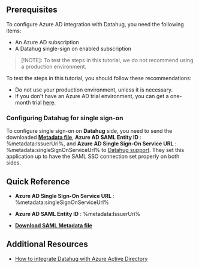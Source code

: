 ## Prerequisites

To configure Azure AD integration with Datahug, you need the following items:

- An Azure AD subscription
- A Datahug single-sign on enabled subscription

> [!NOTE]:
> To test the steps in this tutorial, we do not recommend using a production environment.

To test the steps in this tutorial, you should follow these recommendations:

- Do not use your production environment, unless it is necessary.
- If you don't have an Azure AD trial environment, you can get a one-month trial [here](https://azure.microsoft.com/pricing/free-trial/).

### Configuring Datahug for single sign-on

 To configure single sign-on on **Datahug** side, you need to send the downloaded **[Metadata file](%metadata:metadataDownloadUrl%)**, **Azure AD SAML Entity ID** : %metadata:IssuerUri%, and **Azure AD Single Sign-On Service URL** : %metadata:singleSignOnServiceUrl% to [Datahug support](http://datahug.com/about/contact-us/). They set this application up to have the SAML SSO connection set properly on both sides.


## Quick Reference

* **Azure AD Single Sign-On Service URL** : %metadata:singleSignOnServiceUrl%

* **Azure AD SAML Entity ID** : %metadata:IssuerUri%

* **[Download SAML Metadata file](%metadata:metadataDownloadUrl%)**



## Additional Resources

* [How to integrate Datahug with Azure Active Directory](active-directory-saas-datahug-tutorial.md)

